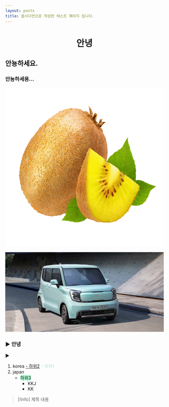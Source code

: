 ```yaml
---
layout: posts
title: 옵시디언으로 작성한 테스트 페이지 입니다.
---
```




# <center>안녕</center>







## 안뇽하세요.

### 안뇽하세용...
![](images/kiwi2.png)




![](images/car2.jpg)

	


### ▶ 안녕

▶


1. korea
	<u>- 하위2</u>
	<font color="#b7dde8">- 하위1</font>
2. japan
	- <span style="background:#affad1"> 하위3</span>
		- KKJ
		- KK



> [!info] 제목
> 내용

